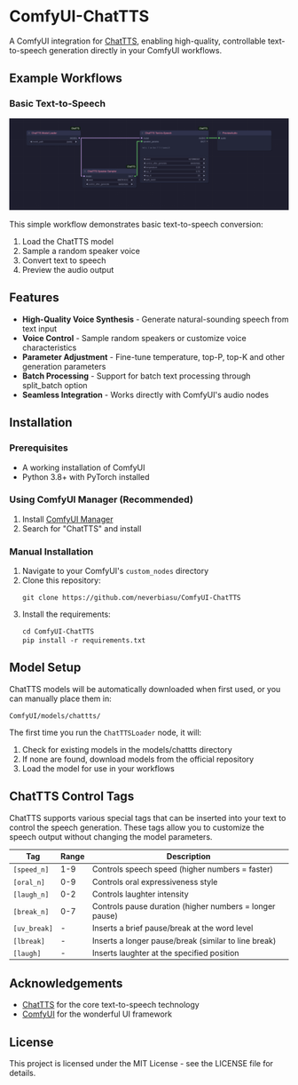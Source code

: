 # ComfyUI-ChatTTS

A ComfyUI integration for [ChatTTS](https://github.com/2noise/ChatTTS), enabling high-quality, controllable text-to-speech generation directly in your ComfyUI workflows.

## Example Workflows

### Basic Text-to-Speech
![Basic TTS Workflow](examples/basic.png)

This simple workflow demonstrates basic text-to-speech conversion:
1. Load the ChatTTS model
2. Sample a random speaker voice
3. Convert text to speech
4. Preview the audio output

<!-- ### Voice Cloning
![Voice Cloning Workflow](examples/voice_cloning_workflow.png)

This workflow shows how to clone a voice from a reference audio file:
1. Load the ChatTTS model
2. Load a reference audio file
3. Extract speaker characteristics
4. Convert new text using the extracted voice

[Download voice cloning workflow](examples/ChatTTS_VoiceCloning.json) -->

## Features

- **High-Quality Voice Synthesis** - Generate natural-sounding speech from text input
- **Voice Control** - Sample random speakers or customize voice characteristics
- **Parameter Adjustment** - Fine-tune temperature, top-P, top-K and other generation parameters
- **Batch Processing** - Support for batch text processing through split_batch option
- **Seamless Integration** - Works directly with ComfyUI's audio nodes

## Installation

### Prerequisites
- A working installation of ComfyUI
- Python 3.8+ with PyTorch installed

### Using ComfyUI Manager (Recommended)
1. Install [ComfyUI Manager](https://github.com/ltdrdata/ComfyUI-Manager)
2. Search for "ChatTTS" and install

### Manual Installation
1. Navigate to your ComfyUI's `custom_nodes` directory
2. Clone this repository:
   ```
   git clone https://github.com/neverbiasu/ComfyUI-ChatTTS
   ```
3. Install the requirements:
   ```
   cd ComfyUI-ChatTTS
   pip install -r requirements.txt
   ```

## Model Setup

ChatTTS models will be automatically downloaded when first used, or you can manually place them in:

```
ComfyUI/models/chattts/
```

The first time you run the `ChatTTSLoader` node, it will:
1. Check for existing models in the models/chattts directory
2. If none are found, download models from the official repository
3. Load the model for use in your workflows

## ChatTTS Control Tags

ChatTTS supports various special tags that can be inserted into your text to control the speech generation. These tags allow you to customize the speech output without changing the model parameters.

| Tag          | Range | Description                                             |
| ------------ | ----- | ------------------------------------------------------- |
| `[speed_n]`  | 1-9   | Controls speech speed (higher numbers = faster)         |
| `[oral_n]`   | 0-9   | Controls oral expressiveness style                      |
| `[laugh_n]`  | 0-2   | Controls laughter intensity                             |
| `[break_n]`  | 0-7   | Controls pause duration (higher numbers = longer pause) |
| `[uv_break]` | -     | Inserts a brief pause/break at the word level           |
| `[lbreak]`   | -     | Inserts a longer pause/break (similar to line break)    |
| `[laugh]`    | -     | Inserts laughter at the specified position              |

## Acknowledgements

- [ChatTTS](https://github.com/2noise/ChatTTS) for the core text-to-speech technology
- [ComfyUI](https://github.com/comfyanonymous/ComfyUI) for the wonderful UI framework

## License

This project is licensed under the MIT License - see the LICENSE file for details.
